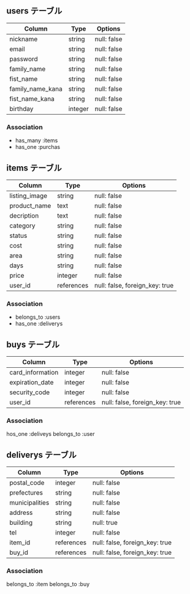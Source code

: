 ## users テーブル
|      Column      | Type    | Options     |
| ---------------- | ------- | ----------- |
| nickname         | string  | null: false |
| email            | string  | null: false |
| password         | string  | null: false |
| family_name      | string  | null: false |
| fist_name        | string  | null: false |
| family_name_kana | string  | null: false |
| fist_name_kana   | string  | null: false |
| birthday         | integer | null: false |

### Association

- has_many :items
- has_one :purchas


## items テーブル
|      Column     | Type       | Options                        |
| --------------- | -----------| ------------------------------ |
| listing_image   | string     | null: false                    |
| product_name    | text       | null: false                    |
| decription      | text       | null: false                    |
| category        | string     | null: false                    |
| status          | string     | null: false                    |
| cost            | string     | null: false                    |
| area            | string     | null: false                    |
| days            | string     | null: false                    |
| price           | integer    | null: false                    |
| user_id         | references | null: false, foreign_key: true |

### Association

- belongs_to :users
- has_one :deliverys

## buys テーブル
|         Column           | Type        | Options                        |
| -------------------------| ------------| ------------------------------ |
| card_information         | integer     | null: false                    |
| expiration_date          | integer     | null: false                    |
| security_code            | integer     | null: false                    |
| user_id                  | references  | null: false, foreign_key: true |


### Association

hos_one :deliveys
belongs_to :user

## deliverys テーブル
|      Column     | Type       | Options                        |
| --------------- | ---------- | ------------------------------ |
| postal_code     | integer    | null: false                    |
| prefectures     | string     | null: false                    |
| municipalities  | string     | null: false                    |
| address         | string     | null: false                    |
| building        | string     | null: true                     |
| tel             | integer    | null: false                    |
| item_id         | references | null: false, foreign_key: true |
| buy_id          | references | null: false, foreign_key: true |

### Association

belongs_to :item
belongs_to :buy






